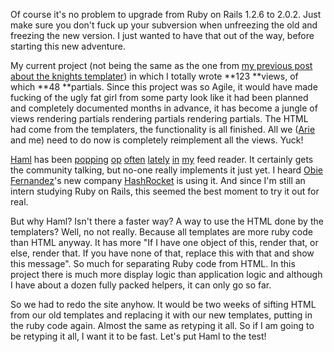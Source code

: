 Of course it's no problem to upgrade from Ruby on Rails 1.2.6 to 2.0.2. Just make sure you don't fuck up your subversion when unfreezing the old and freezing the new version. I just wanted to have that out of the way, before starting this new adventure.

My current project (not being the same as the one from [my previous post about the knights templater](/the-agile-grail-and-the-knights-templater/)) in which I totally wrote **123 **views, of which **48 **partials. Since this project was so Agile, it would have made fucking of the ugly fat girl from some party look like it had been planned and completely documented months in advance, it has become a jungle of views rendering partials rendering partials rendering partials. The HTML had come from the templaters, the functionality is all finished. All we ([Arie ](http://ariekanarie.nl/)and me) need to do now is completely reimplement all the views. Yuck!<!--more-->

[Haml](http://haml.hamptoncatlin.com/) has been [popping](http://www.relevancellc.com/2008/1/10/help-graeme-make-his-case) [op](http://antoniocangiano.com/2008/01/08/ramaze-a-ruby-framework-that-will-amaze/) [often](http://weblog.rubyonrails.com/2007/12/7/rails-2-0-it-s-done) [lately](http://weblog.rubyonrails.com/2007/7/10/haml-1-7) [in](http://agilewebdevelopment.com/plugins/haml) [my](http://www.continuousthinking.com/2007/8/15/agile-conference-2007-day-two) feed reader. It certainly gets the community talking, but no-one really implements it just yet. I heard [Obie Fernandez](http://blog.obiefernandez.com/content/2008/01/are-you-using-h.html)'s new company [HashRocket](http://www.hashrocket.com/) is using it. And since I'm still an intern studying Ruby on Rails, this seemed the best moment to try it out for real.

But why Haml? Isn't there a faster way? A way to use the HTML done by the templaters?  Well, no not really. Because all templates are more ruby code than HTML anyway. It has more "If I have one object of this, render that, or else, render that. If you have none of that, replace this with that and show this message". So much for separating Ruby code from HTML. In this project there is much more display logic than application logic and although I have about a dozen fully packed helpers, it can only go so far.

So we had to redo the site anyhow. It would be two weeks of sifting HTML from our old templates and replacing it with our new templates, putting in the ruby code again. Almost the same as retyping it all. So if I am going to be retyping it all, I want it to be fast. Let's put Haml to the test!
